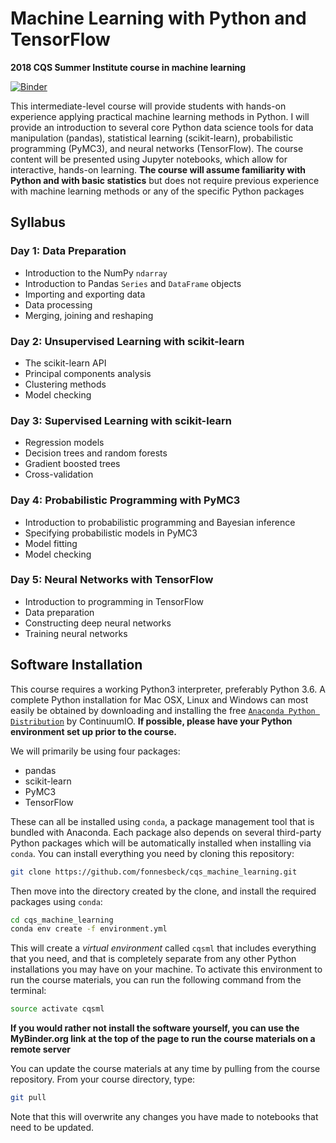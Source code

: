 # Machine Learning with Python and TensorFlow

**2018 CQS Summer Institute course in machine learning**

[![Binder](http://mybinder.org/badge.svg)](http://mybinder.org/repo/fonnesbeck/cqs_machine_learning)

This intermediate-level course will provide students with hands-on experience applying practical machine learning methods in Python. I will provide an introduction to several core Python data science tools for data manipulation (pandas), statistical learning (scikit-learn), probabilistic programming (PyMC3), and neural networks (TensorFlow). The course content will be presented using Jupyter notebooks, which allow for interactive, hands-on learning. **The course will assume familiarity with Python and with basic statistics** but does not require previous experience with machine learning methods or any of the specific Python packages

## Syllabus

### Day 1: Data Preparation

* Introduction to the NumPy `ndarray`
* Introduction to Pandas `Series` and `DataFrame` objects
* Importing and exporting data
* Data processing
* Merging, joining and reshaping

### Day 2: Unsupervised Learning with scikit-learn

* The scikit-learn API
* Principal components analysis
* Clustering methods
* Model checking

### Day 3: Supervised Learning with scikit-learn

* Regression models
* Decision trees and random forests
* Gradient boosted trees
* Cross-validation

### Day 4: Probabilistic Programming with PyMC3

* Introduction to probabilistic programming and Bayesian inference
* Specifying probabilistic models in PyMC3
* Model fitting
* Model checking

### Day 5: Neural Networks with TensorFlow

* Introduction to programming in TensorFlow
* Data preparation
* Constructing deep neural networks
* Training neural networks


## Software Installation

This course requires a working Python3 interpreter, preferably Python 3.6. A complete Python installation for Mac OSX, Linux and Windows can most easily be obtained by downloading and installing the free [`Anaconda Python Distribution`](https://www.continuum.io/downloads) by ContinuumIO. **If possible, please have your Python environment set up prior to the course.**

We will primarily be using four packages:

- pandas
- scikit-learn
- PyMC3
- TensorFlow

These can all be installed using `conda`, a package management tool that is bundled with Anaconda. Each package also depends on several third-party Python packages which will be automatically installed when installing via `conda`. You can install everything you need by cloning this repository:

```bash
git clone https://github.com/fonnesbeck/cqs_machine_learning.git
```

Then move into the directory created by the clone, and install the required packages using `conda`:

```bash
cd cqs_machine_learning
conda env create -f environment.yml
```

This will create a *virtual environment* called `cqsml` that includes everything that you need, and that is completely separate from any other Python installations you may have on your machine. To activate this environment to run the course materials, you can run the following command from the terminal:

```bash
source activate cqsml
```

**If you would rather not install the software yourself, you can use the MyBinder.org link at the top of the page to run the course materials on a remote server**

You can update the course materials at any time by pulling from the course repository. From your course directory, type:

```bash
git pull
```

Note that this will overwrite any changes you have made to notebooks that need to be updated.
